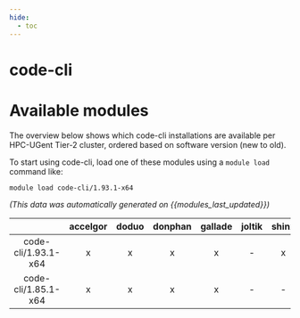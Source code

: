 ```yaml
---
hide:
  - toc
---
```


code-cli
========

# Available modules


The overview below shows which code-cli installations are available per HPC-UGent Tier-2 cluster, ordered based on software version (new to old).

To start using code-cli, load one of these modules using a `module load` command like:

```shell
module load code-cli/1.93.1-x64
```

*(This data was automatically generated on {{modules_last_updated}})*  

| |accelgor|doduo|donphan|gallade|joltik|shinx|skitty|
| :---: | :---: | :---: | :---: | :---: | :---: | :---: | :---: |
|code-cli/1.93.1-x64|x|x|x|x|-|x|x|
|code-cli/1.85.1-x64|x|x|x|x|-|-|-|
